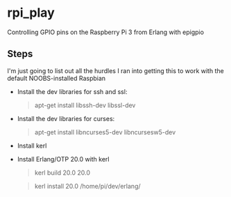 # rpi_play
Controlling GPIO pins on the Raspberry Pi 3 from Erlang with epigpio

## Steps

I'm just going to list out all the hurdles I ran into getting this to
work with the default NOOBS-installed Raspbian

- Install the dev libraries for ssh and ssl:
  > apt-get install libssh-dev libssl-dev
- Install the dev libraries for curses:
  > apt-get install libncurses5-dev libncursesw5-dev
- Install kerl
- Install Erlang/OTP 20.0 with kerl
  > kerl build 20.0 20.0

  > kerl install 20.0 /home/pi/dev/erlang/
